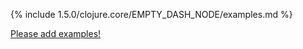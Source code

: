 {% include 1.5.0/clojure.core/EMPTY_DASH_NODE/examples.md %}

[Please add examples!](https://github.com/arrdem/grimoire/edit/master/_includes/1.6.0/clojure.core/EMPTY_DASH_NODE/examples.md)
